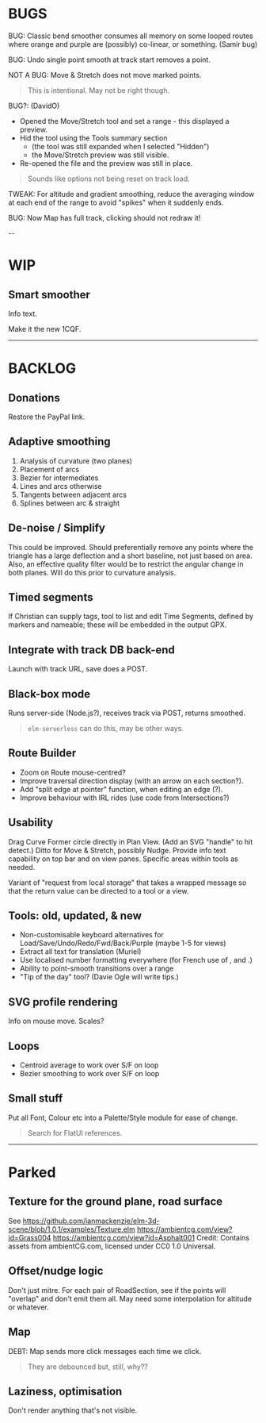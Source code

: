 
# BUGS

BUG: Classic bend smoother consumes all memory on some looped routes where
     orange and purple are (possibly) co-linear, or something. (Samir bug)

BUG: Undo single point smooth at track start removes a point.

NOT A BUG: Move & Stretch does not move marked points. 
> This is intentional. May not be right though.

BUG?: (DavidO)
- Opened the Move/Stretch tool and set a range - this displayed a preview.
- Hid the tool using the Tools summary section 
  - (the tool was still expanded when I selected "Hidden") 
  - the Move/Stretch preview was still visible.
- Re-opened the file and the preview was still in place.
> Sounds like options not being reset on track load.

TWEAK:
For altitude and gradient smoothing, reduce the averaging window at each end of the range
to avoid "spikes" when it suddenly ends.

BUG: Now Map has full track, clicking should not redraw it!

--

# WIP

## Smart smoother

Info text.

Make it the new 1CQF.

---

# BACKLOG

## Donations

Restore the PayPal link.

## Adaptive smoothing

1) Analysis of curvature (two planes)
2) Placement of arcs
3) Bezier for intermediates
4) Lines and arcs otherwise
5) Tangents between adjacent arcs
6) Splines between arc & straight

## De-noise / Simplify

This could be improved. Should preferentially remove any points where the triangle has a large
deflection and a short baseline, not just based on area. Also, an effective quality filter 
would be to restrict the angular change in both planes. Will do this prior to curvature analysis.

## Timed segments

If Christian can supply tags, tool to list and edit Time Segments, defined by markers
and nameable; these will be embedded in the output GPX.

## Integrate with track DB back-end

Launch with track URL, save does a POST.

## Black-box mode

Runs server-side (Node.js?), receives track via POST, returns smoothed.
> `elm-serverless` can do this, may be other ways.

## Route Builder

- Zoom on Route mouse-centred?
- Improve traversal direction display (with an arrow on each section?).
- Add "split edge at pointer" function, when editing an edge (?).
- Improve behaviour with IRL rides (use code from Intersections?)

## Usability

Drag Curve Former circle directly in Plan View. (Add an SVG "handle" to hit detect.)
Ditto for Move & Stretch, possibly Nudge.
Provide info text capability on top bar and on view panes.
Specific areas within tools as needed.

Variant of "request from local storage" that takes a wrapped message so that the return value
can be directed to a tool or a view.

## Tools: old, updated, & new

- Non-customisable keyboard alternatives for Load/Save/Undo/Redo/Fwd/Back/Purple (maybe 1-5 for views)
- Extract all text for translation (Muriel)
- Use localised number formatting everywhere (for French use of , and .)
- Ability to point-smooth transitions over a range
- "Tip of the day" tool? (Davie Ogle will write tips.)

## SVG profile rendering

Info on mouse move.
Scales?

## Loops

- Centroid average to work over S/F on loop
- Bezier smoothing to work over S/F on loop

## Small stuff

Put all Font, Colour etc into a Palette/Style module for ease of change.
> Search for FlatUI references.
 
---

# Parked

## Texture for the ground plane, road surface

See https://github.com/ianmackenzie/elm-3d-scene/blob/1.0.1/examples/Texture.elm
https://ambientcg.com/view?id=Grass004
https://ambientcg.com/view?id=Asphalt001
Credit: Contains assets from ambientCG.com, licensed under CC0 1.0 Universal.

## Offset/nudge logic

Don't just mitre. For each pair of RoadSection, see if the points will
"overlap" and don't emit them all. May need some interpolation for altitude or whatever.

## Map

DEBT: Map sends more click messages each time we click.
> They are debounced but, still, why??

## Laziness, optimisation

Don't render anything that's not visible.

